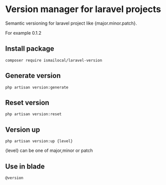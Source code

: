 # Version manager for laravel projects

Semantic versioning for laravel project like {major.minor.patch}.

For example 0.1.2

## Install package
````
composer require ismailocal/laravel-version
````

## Generate version
````
php artisan version:generate
````

## Reset version
````
php artisan version:reset
````

## Version up
````
php artisan version:up {level}
````

{level} can be one of major,minor or patch

## Use in blade
````
@version
````